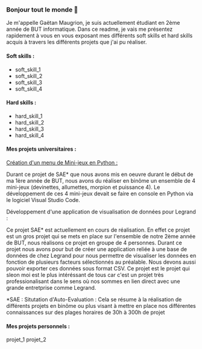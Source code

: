 ### Bonjour tout le monde 👋

Je m'appelle Gaëtan Maugrion, je suis actuellement étudiant en 2ème année de BUT informatique. Dans ce readme, je vais me présentez rapidement à vous en vous exposant mes différents soft skills et hard skills acquis à travers les différents projets que j'ai pu réaliser. 

#### Soft skills :
  - soft_skill_1
  - soft_skill_2
  - soft_skill_3
  - soft_skill_4

#### Hard skills :
  - hard_skill_1
  - hard_skill_2
  - hard_skill_3
  - hard_skill_4

#### Mes projets universitaires :
<u>Création d'un menu de Mini-jeux en Python :</u>

Durant ce projet de SAE* que nous avons mis en oeuvre durant le début de ma 1ère année de BUT, nous avons du réaliser en binôme un        ensemble de 4 mini-jeux (devinettes, allumettes, morpion et puissance 4). Le développement de ces 4 mini-jeux devait se faire en          console en Python via le logiciel Visual Studio Code.

Développement d'une application de visualisation de données pour Legrand :

Ce projet SAE* est actuellement en cours de réalisation. En effet ce projet est un gros projet qui se mets en place sur l'ensemble de notre 2ème année de BUT, nous réalisons ce projet en groupe de 4 personnes. Durant ce projet nous avons pour but de créer une application reliée à une base de données de chez Legrand pour nous permettre de visualiser les données en fonction de plusieurs facteurs sélectionnés au préalable. Nous devons aussi pouvoir exporter ces données sous format CSV. Ce projet est le projet qui sleon moi est le plus intéréssant de tous car c'est un projet très professionalisant dans le sens où nos sommes en lien direct avec une grande entretprise comme Legrand.

*SAE : Situtation d'Auto-Evaluation : Cela se résume à la réalisation de différents projets en binôme ou plus visant à mettre en place nos différentes connaissances sur des plages horaires de 30h à 300h de projet

#### Mes projets personnels :
projet_1
projet_2

